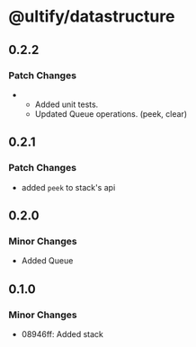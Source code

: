 # @ultify/datastructure

## 0.2.2

### Patch Changes

- - Added unit tests.
  - Updated Queue operations. (peek, clear)

## 0.2.1

### Patch Changes

- added `peek` to stack's api

## 0.2.0

### Minor Changes

- Added Queue

## 0.1.0

### Minor Changes

- 08946ff: Added stack
